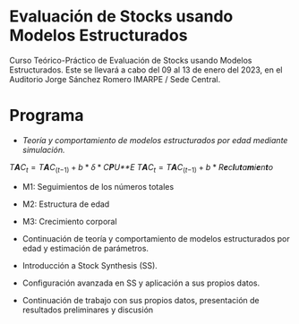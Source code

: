 # Evaluación de Stocks usando Modelos Estructurados

Curso Teórico-Práctico de Evaluación de Stocks usando Modelos
Estructurados. Este se llevará a cabo del 09 al 13 de enero del 2023, en
el Auditorio Jorge Sánchez Romero IMARPE / Sede Central.

# Programa

-   *Teoría y comportamiento de modelos estructurados por edad mediante
    simulación.*

*T**A**C*<sub>*t*</sub> = *T**A**C*<sub>(*t*−1)</sub> + *b* \* *δ* \* *C**P**U**E*
*T**A**C*<sub>*t*</sub> = *T**A**C*<sub>(*t*−1)</sub> + *b* \* *R**e**c**l**u**t**a**m**i**e**n**t**o*

-   M1: Seguimientos de los números totales

-   M2: Estructura de edad

-   M3: Crecimiento corporal

-   Continuación de teoría y comportamiento de modelos estructurados por
    edad y estimación de parámetros.

-   Introducción a Stock Synthesis (SS).

-   Configuración avanzada en SS y aplicación a sus propios datos.

-   Continuación de trabajo con sus propios datos, presentación de
    resultados preliminares y discusión
